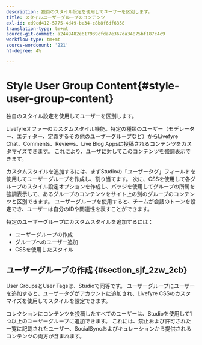 ```yaml
---
description: 独自のスタイル設定を使用してユーザーを区別します。
title: スタイルユーザーグループのコンテンツ
exl-id: ed9cd412-5775-4d49-be34-c8b8f6df6358
translation-type: tm+mt
source-git-commit: a2449482e617939cfda7e367da34875bf187c4c9
workflow-type: tm+mt
source-wordcount: '221'
ht-degree: 4%

---
```


# Style User Group Content{#style-user-group-content}

独自のスタイル設定を使用してユーザーを区別します。

Livefyreオファーのカスタムスタイル機能。特定の種類のユーザー（モデレーター、エディター、定義するその他のユーザーグループなど）からLivefyre Chat、Comments、Reviews、Live Blog Appsに投稿されるコンテンツをカスタマイズできます。 これにより、ユーザに対してこのコンテンツを強調表示できます。

カスタムスタイルを追加するには、まずStudioの「ユーザータグ」フィールドを使用してユーザーグループを作成し、割り当てます。 次に、CSSを使用して各グループのスタイル設定オプションを作成し、バッジを使用してグループの所属を強調表示して、あるグループのコンテンツをサイト上の別のグループのコンテンツと区別できます。 ユーザーグループを使用すると、チームが会話のトーンを設定でき、ユーザーは自分のIDや関連性を表すことができます。

特定のユーザーグループにカスタムスタイルを追加するには：

* ユーザーグループの作成
* グループへのユーザー追加
* CSSを使用したスタイル

## ユーザーグループの作成 {#section_sjf_2zw_2cb}

User GroupsとUser Tagsは、Studioで同等です。 ユーザーグループにユーザーを追加すると、ユーザータグがアカウントに追加され、Livefyre CSSのカスタマイズを使用してスタイルを設定できます。

コレクションにコンテンツを投稿したすべてのユーザーは、Studioを使用して1つ以上のユーザーグループに追加できます。 これには、禁止および許可された一覧に記載されたユーザー、SocialSyncおよびキュレーションから提供されるコンテンツの両方が含まれます。
